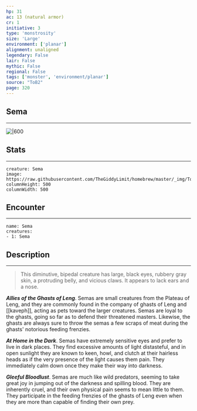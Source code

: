 ```yaml
---
hp: 31
ac: 13 (natural armor)
cr: 1
initiative: 3
type: 'monstrosity'    
size: 'Large'
environment: ['planar']
alignment: unaligned
legendary: False
lair: False
mythic: False
regional: False
tags: ['monster', 'environment/planar']
source: "ToB2"
page: 320
---
```


## Sema
---

![|600](https://raw.githubusercontent.com/TheGiddyLimit/homebrew/master/_img/ToB2/creature/Sema.webp)

## Stats
---

```statblock
creature: Sema
image: https://raw.githubusercontent.com/TheGiddyLimit/homebrew/master/_img/ToB2/creature/token/Sema%20%28Token%29.png
columnHeight: 500
columnWidth: 500
```

## Encounter
---

```encounter-table
name: Sema
creatures:
- 1: Sema
```

## Description
---
>This diminutive, bipedal creature has large, black eyes, rubbery gray skin, a protruding belly, and vicious claws. It appears to lack ears and a nose.

**_Allies of the Ghasts of Leng_**. Semas are small creatures from the Plateau of Leng, and they are commonly found in the company of ghasts of Leng and [[kaveph]], acting as pets toward the larger creatures. Semas are loyal to the ghasts, going so far as to defend their threatened masters. Likewise, the ghasts are always sure to throw the semas a few scraps of meat during the ghasts' notorious feeding frenzies.

**_At Home in the Dark_**. Semas have extremely sensitive eyes and prefer to live in dark places. They find excessive amounts of light distasteful, and in open sunlight they are known to keen, howl, and clutch at their hairless heads as if the very presence of the light causes them pain. They immediately calm down once they make their way into darkness.

**_Gleeful Bloodlust_**. Semas are much like wild predators, seeming to take great joy in jumping out of the darkness and spilling blood. They are inherently cruel, and their own physical pain seems to mean little to them. They participate in the feeding frenzies of the ghasts of Leng even when they are more than capable of finding their own prey.







